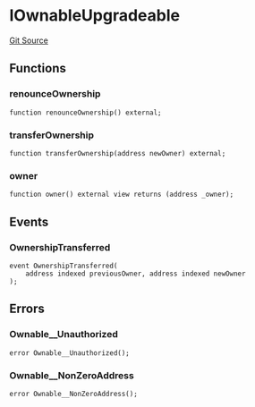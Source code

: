 # IOwnableUpgradeable
[Git Source](https://github.com/ContractLabs/foundry-bountykinds-contract/blob/67e6855d3beabdf242cc0b51d9e53b087a5235b9/src/oz-custom/oz-upgradeable/access/OwnableUpgradeable.sol)


## Functions
### renounceOwnership


```solidity
function renounceOwnership() external;
```

### transferOwnership


```solidity
function transferOwnership(address newOwner) external;
```

### owner


```solidity
function owner() external view returns (address _owner);
```

## Events
### OwnershipTransferred

```solidity
event OwnershipTransferred(
    address indexed previousOwner, address indexed newOwner
);
```

## Errors
### Ownable__Unauthorized

```solidity
error Ownable__Unauthorized();
```

### Ownable__NonZeroAddress

```solidity
error Ownable__NonZeroAddress();
```

